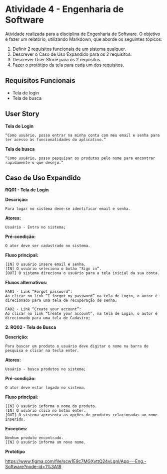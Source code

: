 # Atividade 4 - Engenharia de Software

Atividade realizada para a disciplina de Engenharia de Software. O objetivo é fazer um relatório,  utilizando Markdown, que aborde os seguintes tópicos:

1. Definir 2 requisitos funcionais de um sistema qualquer.
2. Descrever o Caso de Uso Expandido para os 2 requisitos.
3. Descrever User Storie para os 2 requisitos.
4. Fazer o protótipo da tela para cada um dos requisitos.

## Requisitos Funcionais

- Tela de login
- Tela de busca

## User Story

**Tela de Login**

    “Como usuário, posso entrar na minha conta com meu email e senha para ter acesso às funcionalidades do aplicativo.”

**Tela de busca**

    “Como usuário, posso pesquisar os produtos pelo nome para encontrar rapidamente o que desejo.”

## Caso de Uso Expandido

**RQ01 - Tela de Login**

**Descrição:**

    Para logar no sistema deve-se identificar email e senha.

**Atores:**

    Usuário - Entra no sistema;

**Pré-condição:**

    O ator deve ser cadastrado no sistema.
        
**Fluxo principal:**

    [IN] O usuário insere email e senha.
    [IN] O usuário seleciona o botão "Sign in”.
    [OUT] O sistema direciona o usuário para a tela inicial da sua conta.

**Fluxos alternativos:**

    FA01 - Link “Forgot password”:
    Ao clicar no link “I forgot my password” na tela de Login, o autor é direcionado para uma tela de recuperação de senha;

    FA02 - Link “Create your account”:
    Ao clicar no link “Create your account”, na tela de Login, o autor é direcionado para uma tela de Cadastro;  

**2. RQ02 - Tela de Busca**
    
**Descrição:**

    Para buscar um produto o usuário deve digitar o nome na barra de pesquisa e clicar na tecla enter.

**Atores:**

    Usuário - busca produtos no sistema;

**Pré-condição:**

    O ator deve estar logado no sistema.

**Fluxo principal:**

    [IN] O usuário informa o nome do produto.
    [IN] O usuário clica no botão enter.
    [OUT] O sistema apresenta as opções de produtos relacionadas ao nome inserido.

**Exceções:**
    
    Nenhum produto encontrado.
    [IN] O usuário informa um novo nome.

**Protótipo**

https://www.figma.com/file/scw1E9c7MGXyttQ24vLgnI/App---Eng.-Software?node-id=1%3A18
